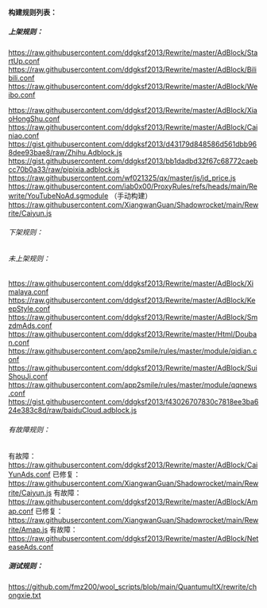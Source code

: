 #### 构建规则列表：<br>

##### 上架规则：<br>
https://raw.githubusercontent.com/ddgksf2013/Rewrite/master/AdBlock/StartUp.conf
https://raw.githubusercontent.com/ddgksf2013/Rewrite/master/AdBlock/Bilibili.conf
https://raw.githubusercontent.com/ddgksf2013/Rewrite/master/AdBlock/Weibo.conf

https://raw.githubusercontent.com/ddgksf2013/Rewrite/master/AdBlock/XiaoHongShu.conf
https://raw.githubusercontent.com/ddgksf2013/Rewrite/master/AdBlock/Cainiao.conf
https://gist.githubusercontent.com/ddgksf2013/d43179d848586d561dbb968dee93bae8/raw/Zhihu.Adblock.js
https://gist.githubusercontent.com/ddgksf2013/bb1dadbd32f67c68772caebcc70b0a33/raw/pipixia.adblock.js
https://raw.githubusercontent.com/wf021325/qx/master/js/jd_price.js
https://raw.githubusercontent.com/iab0x00/ProxyRules/refs/heads/main/Rewrite/YouTubeNoAd.sgmodule （手动构建）
https://raw.githubusercontent.com/XiangwanGuan/Shadowrocket/main/Rewrite/Caiyun.js

###### 下架规则：<br>
###### 未上架规则：<br>
https://raw.githubusercontent.com/ddgksf2013/Rewrite/master/AdBlock/Ximalaya.conf
https://raw.githubusercontent.com/ddgksf2013/Rewrite/master/AdBlock/KeepStyle.conf
https://raw.githubusercontent.com/ddgksf2013/Rewrite/master/AdBlock/SmzdmAds.conf
https://raw.githubusercontent.com/ddgksf2013/Rewrite/master/Html/Douban.conf
https://raw.githubusercontent.com/app2smile/rules/master/module/qidian.conf
https://raw.githubusercontent.com/ddgksf2013/Rewrite/master/AdBlock/SuiShouJi.conf
https://raw.githubusercontent.com/app2smile/rules/master/module/qqnews.conf
https://gist.githubusercontent.com/ddgksf2013/f43026707830c7818ee3ba624e383c8d/raw/baiduCloud.adblock.js

###### 有故障规则：<br>
有故障：https://raw.githubusercontent.com/ddgksf2013/Rewrite/master/AdBlock/CaiYunAds.conf
已修复：https://raw.githubusercontent.com/XiangwanGuan/Shadowrocket/main/Rewrite/Caiyun.js
有故障：https://raw.githubusercontent.com/ddgksf2013/Rewrite/master/AdBlock/Amap.conf
已修复：https://raw.githubusercontent.com/XiangwanGuan/Shadowrocket/main/Rewrite/Amap.js
有故障：https://raw.githubusercontent.com/ddgksf2013/Rewrite/master/AdBlock/NeteaseAds.conf

##### 测试规则：<br>
https://github.com/fmz200/wool_scripts/blob/main/QuantumultX/rewrite/chongxie.txt
